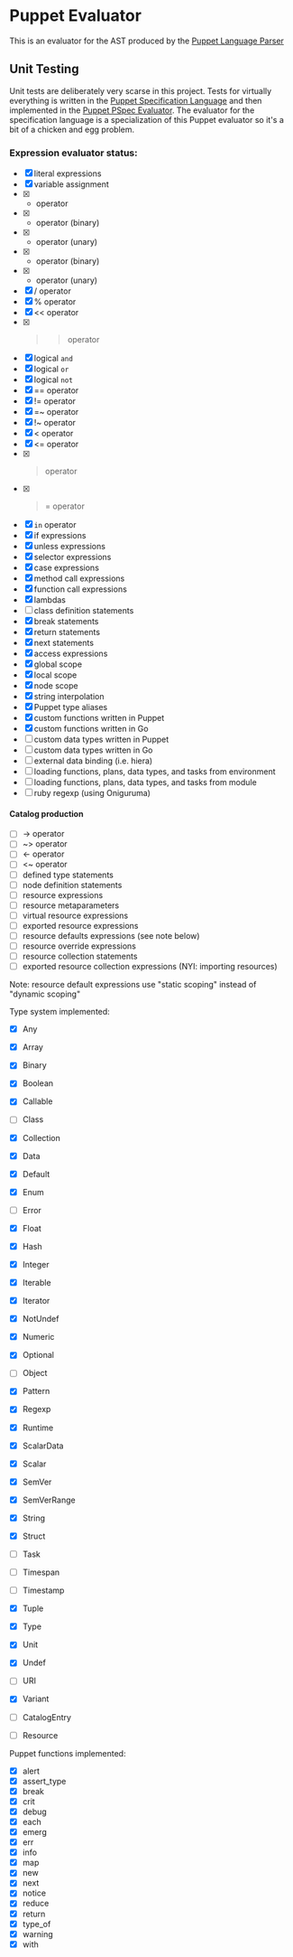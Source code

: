 # Puppet Evaluator

This is an evaluator for the AST produced by the [Puppet Language Parser](/puppetlabs/go-parser)

## Unit Testing

Unit tests are deliberately very scarse in this project. Tests for virtually everything is written
in the [Puppet Specification Language](https://docs.google.com/document/d/1VySubOiw8pD99OucVjk0ueyw2xlq4ky4WIWkV6Qoq64)
and then implemented in the [Puppet PSpec Evaluator](/puppetlabs/go-pspec). The evaluator for the
specification language is a specialization of this Puppet evaluator so it's a bit of a chicken and egg
problem.

### Expression evaluator status:

* [x] literal expressions
* [x] variable assignment
* [x] + operator
* [x] - operator (binary)
* [x] - operator (unary)
* [x] * operator (binary)
* [x] * operator (unary)
* [x] / operator
* [x] % operator
* [x] << operator
* [x] >> operator
* [x] logical `and`
* [x] logical `or`
* [x] logical `not`
* [x] == operator
* [x] != operator
* [x] =~ operator
* [x] !~ operator
* [x] < operator
* [x] <= operator
* [x] > operator
* [x] >= operator
* [x] `in` operator
* [x] if expressions
* [x] unless expressions
* [x] selector expressions
* [x] case expressions
* [x] method call expressions
* [x] function call expressions
* [x] lambdas
* [ ] class definition statements
* [x] break statements
* [x] return statements
* [x] next statements
* [x] access expressions
* [x] global scope
* [x] local scope
* [x] node scope
* [x] string interpolation
* [x] Puppet type aliases
* [x] custom functions written in Puppet
* [x] custom functions written in Go
* [ ] custom data types written in Puppet
* [ ] custom data types written in Go
* [ ] external data binding (i.e. hiera)
* [ ] loading functions, plans, data types, and tasks from environment
* [ ] loading functions, plans, data types, and tasks from module
* [ ] ruby regexp (using Oniguruma)

#### Catalog production
* [ ] -> operator
* [ ] ~> operator
* [ ] <- operator
* [ ] <~ operator
* [ ] defined type statements
* [ ] node definition statements
* [ ] resource expressions
* [ ] resource metaparameters
* [ ] virtual resource expressions
* [ ] exported resource expressions
* [ ] resource defaults expressions (see note below)
* [ ] resource override expressions
* [ ] resource collection statements
* [ ] exported resource collection expressions (NYI: importing resources)

Note: resource default expressions use "static scoping" instead of "dynamic scoping"

Type system implemented:

* [x] Any
* [x] Array
* [x] Binary
* [x] Boolean
* [x] Callable
* [ ] Class
* [x] Collection
* [x] Data
* [x] Default
* [x] Enum
* [ ] Error
* [x] Float
* [x] Hash
* [x] Integer
* [x] Iterable
* [x] Iterator
* [x] NotUndef
* [x] Numeric
* [x] Optional
* [ ] Object
* [x] Pattern
* [x] Regexp
* [x] Runtime
* [x] ScalarData
* [x] Scalar
* [x] SemVer
* [x] SemVerRange
* [x] String
* [x] Struct
* [ ] Task
* [ ] Timespan
* [ ] Timestamp
* [x] Tuple
* [x] Type
* [x] Unit
* [x] Undef
* [ ] URI
* [x] Variant

* [ ] CatalogEntry
* [ ] Resource

Puppet functions implemented:

* [x] alert
* [x] assert_type
* [x] break
* [x] crit
* [x] debug
* [x] each
* [x] emerg
* [x] err
* [x] info
* [x] map
* [x] new
* [x] next
* [x] notice
* [x] reduce
* [x] return
* [x] type_of
* [x] warning
* [x] with
